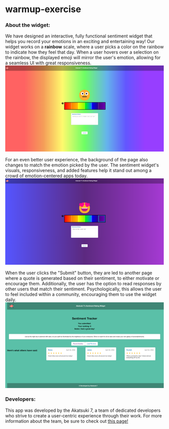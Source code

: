 # warmup-exercise

### About the widget:

We have designed an interactive, fully functional sentiment widget that helps you record your emotions in an exciting and entertaining way! Our widget works on a **rainbow** scale, where a user picks a color on the rainbow to indicate how they feel that day. When a user hovers over a selection on the rainbow, the displayed emoji will mirror the user's emotion, allowing for a seamless UI with great responsiveness.
![Picture of the widget](res/Sentiment%20Widget%201.png)

For an even better user experience, the background of the page also changes to match the emotion picked by the user. The sentiment widget's visuals, responsiveness, and added features help it stand out among a crowd of emotion-centered apps today.
![Picture of the widget when hovered over](res/Sentiment%20Widget%202.png)

When the user clicks the "Submit" button, they are led to another page where a quote is generated based on their sentiment, to either motivate or encourage them. Additionally, the user has the option to read responses by other users that match their sentiment. Psychologically, this allows the user to feel included within a community, encouraging them to use the widget daily.
![Picture of the second screen](res/Second%20Screen.png)

### Developers:

This app was developed by the Akatsuki 7, a team of dedicated developers who strive to create a user-centric experience through their work. For more information about the team, be sure to check out [this page!](https://github.com/cse110-sp24-group7/cse110-sp24-group7/blob/main/admin/team.md)
